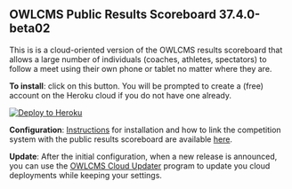 ## OWLCMS Public Results Scoreboard 37.4.0-beta02

This is is a cloud-oriented version of the OWLCMS results scoreboard that allows a large number of individuals (coaches, athletes, spectators) to follow a meet using their own phone or tablet no matter where they are.

**To install**: click on this button.  You will be prompted to create a (free) account on the Heroku cloud if you do not have one already.  

[![Deploy to Heroku](https://www.herokucdn.com/deploy/button.png)](https://heroku.com/deploy?template=https://github.com/owlcms/publicresults-heroku-prerelease/tree/37.4.0-beta02)

**Configuration**: [Instructions](https://owlcms.github.io/owlcms4-prerelease/#/PublicResults) for installation and how to link the competition system with the public results scoreboard are available [here](https://jflamy-dev.github.io/owlcms4-prerelease/#/PublicResults).

**Update**: After the initial configuration, when a new release is announced, you can use the [OWLCMS Cloud Updater](https://github.com/owlcms/owlcms4-heroku-updater/) program to update you cloud deployments while keeping your settings.